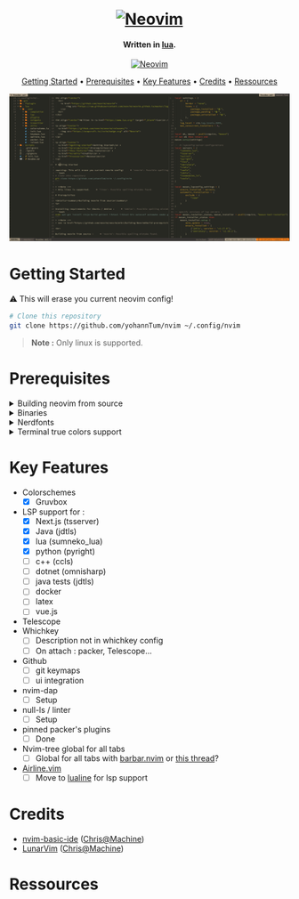 <h1 align="center">
  <br>
	<a href="https://github.com/neovim/neovim">
		<img src="https://raw.githubusercontent.com/neovim/neovim.github.io/master/logos/neovim-logo-300x87.png" alt="Neovim">
	</a>
  <br>
</h1>

<h4 align="center">Written in <a href="https://www.lua.org/" target="_blank">lua</a>.</h4>

<p align="center">
  <a href="https://github.com/neovim/neovim/releases/">
    <img src="https://snapcraft.io//nvim/badge.svg" alt="Neovim">
  </a>
</p>

<p align="center">
  <a href="#getting-started">Getting Started</a> •
  <a href="#prerequisites">Prerequisites</a> •
  <a href="#key-features">Key Features</a> •
  <a href="#credits">Credits</a> •
  <a href="#ressources">Ressources</a>
</p>

![screenshot](assets/neovim_demo.png)

# Getting Started

:warning: This will erase you current neovim config!
```bash
# Clone this repository
git clone https://github.com/yohannTum/nvim ~/.config/nvim
```

> **Note :**
> Only linux is supported.

# Prerequisites

<details><summary>Building neovim from source</summary>
<p>

Installing requirements for Ubuntu / debian :
```bash
sudo apt-get install ninja-build gettext libtool libtool-bin autoconf automake cmake g++ pkg-config unzip curl doxygen
```
> **Note :**
> see <a href="https://github.com/neovim/neovim/wiki/Building-Neovim#build-prerequisites" target="_blank">build-prerequisites</a> if you are using a different distro.

<br>

Building neovim from source :

```bash
git clone https://github.com/neovim/neovim.git ~/neovim
cd ~/neovim
git checkout release-0.8
make CMAKE_BUILD_TYPE=Release
sudo make install
```
> **Note :**
> [Official documentation](https://github.com/neovim/neovim/wiki/Installing-Neovim#install-from-source)

</p>
</details>

<details><summary>Binaries</summary>
<p>

Required binaries :
```
- pandoc
- java (sdk 17)
- fd
- fzf
```

Ubuntu :
```bash
sudo apt install fd-find openjdk-17-jdk fzf pandoc
```
</p>
</details>

<details><summary>Nerdfonts</summary>
<p>

Setting up a [patched nerd font](https://www.nerdfonts.com/)
```bash
mkdir -p ~/.local/share/fonts/Source_Code_Pro
cd ~/.local/share/fonts/Source_Code_Pro/
# Choose the font you want from : https://www.nerdfonts.com/font-downloads
wget https://github.com/ryanoasis/nerd-fonts/releases/download/v2.2.2/SourceCodePro.zip
unzip SourceCodePro.zip
sudo fc-cache -f # Refresh fonts
```
> **Note :**
> patching your own font : [github.com/ryanoasis/nerd-fonts](https://github.com/ryanoasis/nerd-fonts#font-patcher)

Enabling it in your terminal (alacritty.yml)
```yml
font:
  normal:
    # Font family
    family: SauceCodePro Nerd Font
    style: Regular
  bold:
    family: SauceCodePro Nerd Font
    style: Bold
  italic:
    family: SauceCodePro Nerd Font
    style: Italic
  bold_italic:
    family: SauceCodePro Nerd Font
    style: Bold Italic
```
</p>
</details>

<details><summary>Terminal true colors support</summary>
<p>

Tests to check for true colors :
```bash
cd scripts
./24-bit-color.sh
# or
./check_true_color.sh
# should see smooth gradients when running this script in the terminal
# https://jdhao.github.io/2018/10/19/tmux_nvim_true_color/#fn:2
# https://gist.github.com/andersevenrud/015e61af2fd264371032763d4ed965b6
```

Tmux true colors (alacritty?):

```bash
# https://jdhao.github.io/2018/10/19/tmux_nvim_true_color/
set -g default-terminal "tmux-256color"
set -ag terminal-overrides ",xterm-256color:RGB" # tmux 3.2
# set -sa terminal-overrides ',xterm-256color:Tc' # any tmux version
```

</p>
</details>

# Key Features

* Colorschemes
	- [X] Gruvbox
* LSP support for :
	- [X] Next.js (tsserver)
	- [X] Java (jdtls)
	- [X] lua (sumneko_lua)
	- [X] python (pyright)
	- [ ] c++ (ccls)
	- [ ] dotnet (omnisharp)
	- [ ] java tests (jdtls)
	- [ ] docker
	- [ ] latex
	- [ ] vue.js
* Telescope
* Whichkey
	- [ ] Description not in whichkey config
	- [ ] On attach : packer, Telescope...
* Github
	- [ ] git keymaps
	- [ ] ui integration
* nvim-dap
	- [ ] Setup
* null-ls / linter
	- [ ] Setup
* pinned packer's plugins
	- [ ] Done
* Nvim-tree global for all tabs
	- [ ] Global for all tabs with [barbar.nvim](https://github.com/romgrk/barbar.nvim#integration-with-filetree-plugins) or [this thread](https://www.reddit.com/r/neovim/comments/sey7l9/file_tree_as_a_sidebar/)?
* [Airline.vim](https://github.com/vim-airline/vim-airline)
	- [ ] Move to [lualine](https://github.com/nvim-lualine/lualine.nvim) for lsp support

# Credits
- [nvim-basic-ide](https://github.com/LunarVim/nvim-basic-ide) ([Chris@Machine](https://github.com/ChristianChiarulli))
- [LunarVim](https://github.com/LunarVim/LunarVim) ([Chris@Machine](https://github.com/ChristianChiarulli))

# Ressources
